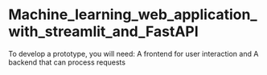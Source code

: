 # Machine_learning_web_application_with_streamlit_and_FastAPI
To develop a prototype, you will need:  A frontend for user interaction and  A backend that can process requests
